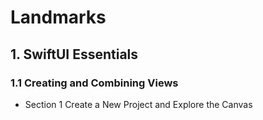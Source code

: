 # Landmarks

## 1. SwiftUI Essentials

### 1.1 Creating and Combining Views

* Section 1 Create a New Project and Explore the Canvas

